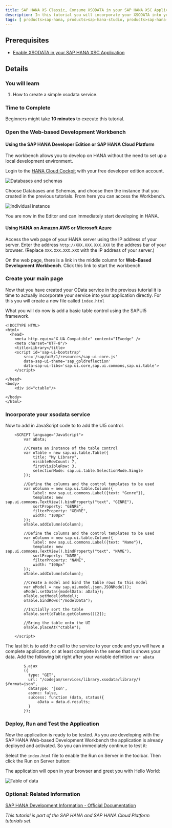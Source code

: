 ```yaml
---
title: SAP HANA XS Classic, Consume XSODATA in your SAP HANA XSC Application
description: In this tutorial you will incorporate your XSODATA into your SAP HANA XSC application.
tags: [ products>sap-hana, products>sap-hana-studio, products>sap-hana-cloud-platform, topic>sql, topic>big-data, tutorial>beginner]
---
```


## Prerequisites  
- [Enable XSODATA in your SAP HANA XSC Application](http://go.sap.com/developer/tutorials/hana-xsodata.html)

## Details

### You will learn  
1. How to create a simple xsodata service.

### Time to Complete
Beginners might take **10 minutes** to execute this tutorial.


### Open the Web-based Development Workbench

#### Using the SAP HANA Developer Edition or SAP HANA Cloud Platform
The workbench allows you to develop on HANA without the need to set up a local development environment.

Login to the [HANA Cloud Cockpit](https://account.hanatrial.ondemand.com/cockpit) with your free developer edition account.

![Databases and schemas](https://raw.githubusercontent.com/SAPDocuments/Tutorials/master/tutorials/hana-consume-xsodata/1.png)

Choose Databases and Schemas, and choose then the instance that you created in the previous tutorials. From here you can access the Workbench.

![Individual instance](https://raw.githubusercontent.com/SAPDocuments/Tutorials/master/tutorials/hana-consume-xsodata/2.png)

You are now in the Editor and can immediately start developing in HANA.

#### Using HANA on Amazon AWS or Microsoft Azure

Access the web page of your HANA server using the IP address of your server.  Enter the address ```http://XXX.XXX.XXX.XXX``` to the address bar of your browser. (Replace ```XXX.XXX.XXX.XXX``` with the IP address of your server.)

On the web page, there is a link in the middle column for **Web-Based Development Workbench**.  Click this link to start the workbench.

### Create your main page

Now that you have created your OData service in the previous tutorial it is time to actually incorporate your service into your application directly. For this you will create a new file called `ìndex.html` 

What you will do now is add a basic table control using the SAPUI5 framework.

```
<!DOCTYPE HTML><html>  <head>    <meta http-equiv="X-UA-Compatible" content="IE=edge" />    <meta charset="UTF-8"/>    <title>Library</title>      <script id='sap-ui-bootstrap'         src='/sap/ui5/1/resources/sap-ui-core.js'          data-sap-ui-theme='sap_goldreflection'          data-sap-ui-libs='sap.ui.core,sap.ui.commons,sap.ui.table'>    </script></head><body>	<div id="ctable"/>	</body></html>
```

### Incorporate your xsodata service

Now to add in JavaScript code to to add the UI5 control.

```
    <SCRIPT language="JavaScript">        var aData;                //Create an instance of the table control        var oTable = new sap.ui.table.Table({        	title: "My Library",        	visibleRowCount: 7,        	firstVisibleRow: 3,        	selectionMode: sap.ui.table.SelectionMode.Single        });                //Define the columns and the control templates to be used        var oColumn = new sap.ui.table.Column({        	label: new sap.ui.commons.Label({text: "Genre"}),        	template: new sap.ui.commons.TextView().bindProperty("text", "GENRE"),        	sortProperty: "GENRE",        	filterProperty: "GENRE",        	width: "100px"        });        oTable.addColumn(oColumn);        //Define the columns and the control templates to be used        var oColumn = new sap.ui.table.Column({        	label: new sap.ui.commons.Label({text: "Name"}),        	template: new sap.ui.commons.TextView().bindProperty("text", "NAME"),        	sortProperty: "NAME",        	filterProperty: "NAME",        	width: "100px"        });        oTable.addColumn(oColumn);                     //Create a model and bind the table rows to this model        var oModel = new sap.ui.model.json.JSONModel();        oModel.setData({modelData: aData});        oTable.setModel(oModel);        oTable.bindRows("/modelData");                //Initially sort the table        oTable.sort(oTable.getColumns()[2]);                //Bring the table onto the UI         oTable.placeAt("ctable");	</script>
```

The last bit is to add the call to the service to your code and you will have a complete application, or at least complete in the sense that is shows your data. Add the following bit right after your variable definition `var aData`

```
        $.ajax        ({          type: "GET",          url: "/codejam/services/library.xsodata/library/?$format=json",          dataType: 'json',          async: false,          success: function (data, status){        	  aData = data.d.results;          }        });
```

### Deploy, Run and Test the Application

Now the application is ready to be tested. As you are developing with the SAP HANA Web-based Development Workbench the application is already deployed and activated. So you can immediately continue to test it:

Select the ```index.html``` file to enable the Run on Server in the toolbar. Then click the Run on Server button:

The application will open in your browser and greet you with Hello World:

![Table of data](https://raw.githubusercontent.com/SAPDocuments/Tutorials/master/tutorials/hana-consume-xsodata/3.png)


### Optional: Related Information
[SAP HANA Development Information - Official Documentation](http://help.sap.com/hana_platform#section6)


*This tutorial is part of the SAP HANA and SAP HANA Cloud Platform tutorials set.*
